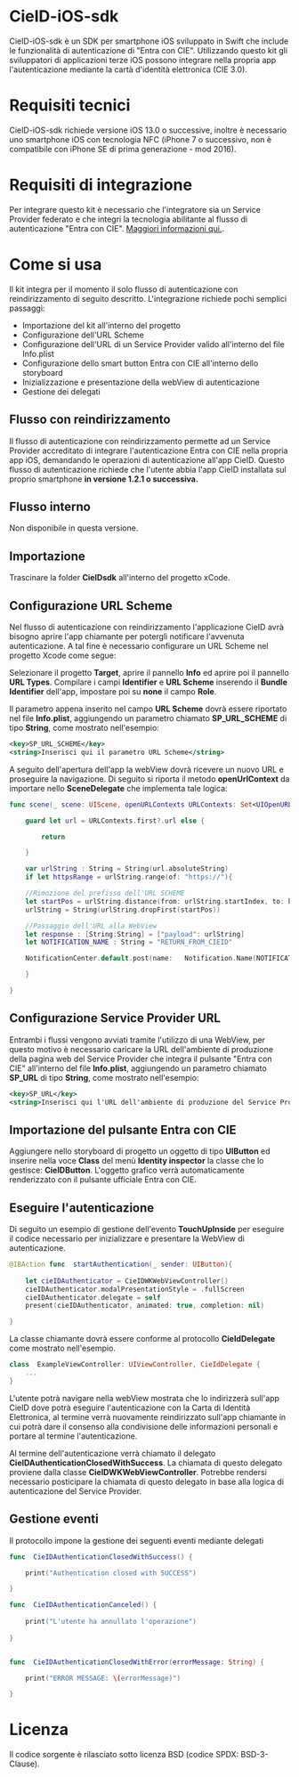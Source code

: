 ﻿
 
# CieID-iOS-sdk

CieID-iOS-sdk è un SDK per smartphone iOS sviluppato in Swift che include le funzionalità di autenticazione di "Entra con CIE". Utilizzando questo kit gli sviluppatori di applicazioni terze iOS possono integrare nella propria app l'autenticazione mediante la cartà d'identità elettronica (CIE 3.0).

# Requisiti tecnici

CieID-iOS-sdk richiede versione iOS 13.0 o successive, inoltre è necessario uno smartphone iOS con tecnologia NFC (iPhone 7 o successivo, non è compatibile con iPhone SE di prima generazione - mod 2016).

# Requisiti di integrazione

Per integrare questo kit è necessario che l'integratore sia un Service Provider federato e che integri la tecnologia abilitante al flusso di autenticazione "Entra con CIE". [Maggiori informazioni qui.](https://www.cartaidentita.interno.gov.it/CIE3.0-ManualeSP.pdf "Manuale SP").

# Come si usa

Il kit integra per il momento il solo flusso di autenticazione con reindirizzamento di seguito descritto. L'integrazione richiede pochi semplici passaggi:

 - Importazione del kit all'interno del progetto
 - Configurazione dell'URL Scheme
 - Configurazione dell'URL di un Service Provider valido all'interno del file Info.plist
 - Configurazione dello smart button Entra con CIE all'interno dello storyboard
 - Inizializzazione e presentazione della webView di autenticazione
 - Gestione dei delegati

## Flusso con reindirizzamento
Il flusso di autenticazione con reindirizzamento permette ad un Service Provider accreditato di integrare l'autenticazione Entra con CIE nella propria app iOS, demandando le operazioni di autenticazione all'app CieID. Questo flusso di autenticazione richiede che l'utente abbia l'app CieID installata sul proprio smartphone **in versione 1.2.1 o successiva.**

## Flusso interno
Non disponibile in questa versione.

## Importazione

Trascinare la folder **CieIDsdk** all'interno del progetto xCode.

## Configurazione URL Scheme

Nel flusso di autenticazione con reindirizzamento l'applicazione CieID avrà bisogno aprire l'app chiamante per potergli notificare l'avvenuta autenticazione. A tal fine è necessario configurare un URL Scheme nel progetto Xcode come segue:

Selezionare il progetto **Target**, aprire il pannello **Info** ed aprire poi il pannello **URL Types**. Compilare i campi **Identifier** e **URL Scheme** inserendo il **Bundle Identifier** dell'app, impostare poi su **none** il campo **Role**.

Il parametro appena inserito nel campo **URL Scheme** dovrà essere riportato nel file **Info.plist**, aggiungendo un parametro chiamato **SP_URL_SCHEME** di tipo **String**, come mostrato nell'esempio:

```xml
<key>SP_URL_SCHEME</key>
<string>Inserisci qui il parametro URL Scheme</string>
```

A seguito dell'apertura dell'app la webView dovrà ricevere un nuovo URL e proseguire la navigazione. Di seguito si riporta il metodo **openUrlContext** da importare nello **SceneDelegate** che implementa tale logica:

```swift
func scene(_ scene: UIScene, openURLContexts URLContexts: Set<UIOpenURLContext>) {

	guard let url = URLContexts.first?.url else {

		return

	}

	var urlString : String = String(url.absoluteString)
	if let httpsRange = urlString.range(of: "https://"){

	//Rimozione del prefisso dell'URL SCHEME
	let startPos = urlString.distance(from: urlString.startIndex, to: httpsRange.lowerBound)
	urlString = String(urlString.dropFirst(startPos))

	//Passaggio dell'URL alla WebView
	let response : [String:String] = ["payload": urlString]
	let NOTIFICATION_NAME : String = "RETURN_FROM_CIEID"

	NotificationCenter.default.post(name: 	Notification.Name(NOTIFICATION_NAME), object: nil, userInfo: response)

	}

}
```

## Configurazione Service Provider URL

Entrambi i flussi vengono avviati tramite l'utilizzo di una WebView, per questo motivo è necessario caricare la URL dell'ambiente di produzione della pagina web del Service Provider che integra il pulsante "Entra con CIE" all'interno del file **Info.plist**, aggiungendo un parametro chiamato **SP_URL** di tipo **String**, come mostrato nell'esempio:

```xml
<key>SP_URL</key>
<string>Inserisci qui l'URL dell'ambiente di produzione del Service Provider</string>
```

## Importazione del pulsante Entra con CIE

Aggiungere  nello storyboard di progetto un oggetto di tipo **UIButton** ed inserire nella voce **Class** del menù **Identity inspector** la classe che lo gestisce: **CieIDButton**. L'oggetto grafico verrà automaticamente renderizzato con il pulsante ufficiale Entra con CIE.

## Eseguire l'autenticazione

Di seguito un esempio di gestione dell'evento **TouchUpInside** per eseguire il codice necessario per inizializzare e presentare la WebView di autenticazione.

```swift
@IBAction func  startAuthentication(_ sender: UIButton){
    
    let cieIDAuthenticator = CieIDWKWebViewController()
    cieIDAuthenticator.modalPresentationStyle = .fullScreen
    cieIDAuthenticator.delegate = self
    present(cieIDAuthenticator, animated: true, completion: nil)

}
```

La classe chiamante dovrà essere conforme al protocollo **CieIdDelegate** come mostrato nell'esempio.

```swift
class  ExampleViewController: UIViewController, CieIdDelegate {
    ...
}
```

L'utente potrà navigare nella webView mostrata che lo indirizzerà sull'app CieID dove potrà eseguire l'autenticazione con la Carta di Identità Elettronica, al termine verrà nuovamente reindirizzato sull'app chiamante in cui potrà dare il consenso alla condivisione delle informazioni personali e portare al termine l'autenticazione.

Al termine dell'autenticazione verrà chiamato il delegato **CieIDAuthenticationClosedWithSuccess**. La chiamata di questo delegato proviene dalla classe **CieIDWKWebViewController**. Potrebbe rendersi necessario posticipare la chiamata di questo delegato in base alla logica di autenticazione del Service Provider.

## Gestione eventi

Il protocollo impone la gestione dei seguenti eventi mediante delegati

```swift
func  CieIDAuthenticationClosedWithSuccess() {

	print("Authentication closed with SUCCESS")

}
```
```swift
func  CieIDAuthenticationCanceled() {
    
    print("L'utente ha annullato l'operazione")
	    
}
```
```swift

func  CieIDAuthenticationClosedWithError(errorMessage: String) {

	print("ERROR MESSAGE: \(errorMessage)")

}
```
 
# Licenza
Il codice sorgente è rilasciato sotto licenza BSD (codice SPDX: BSD-3-Clause).
